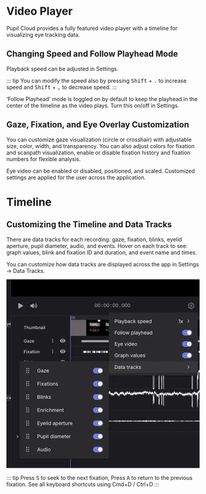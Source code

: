 # Video Player

Pupil Cloud provides a fully featured video player with a timeline for visualizing eye tracking data.

## Changing Speed and Follow Playhead Mode

<Youtube src="AWLpFRwYVmo"/>

Playback speed can be adjusted in Settings.

::: tip
You can modify the speed also by pressing <kbd>Shift</kbd> + <kbd>.</kbd> to increase speed and <kbd>Shift</kbd> + <kbd>,</kbd> to decrease speed.
:::

‘Follow Playhead’ mode is toggled on by default to keep the playhead in the center of the timeline as the video plays. Turn this on/off in Settings.

## Gaze, Fixation, and Eye Overlay Customization

<Youtube src="-igWmBCiGGA"/>

You can customize gaze visualization (circle or crosshair) with adjustable size, color, width, and transparency. You can also adjust colors for fixation and scanpath visualization, enable or disable fixation history and fixation numbers for flexible analysis.

Eye video can be enabled or disabled, positioned, and scaled. Customized settings are applied for the user across the application.

# Timeline

## Customizing the Timeline and Data Tracks

<Youtube src="Sv2a8Wn2lrM"/>

There are data tracks for each recording: gaze, fixation, blinks, eyelid aperture, pupil diameter, audio, and events. Hover on each track to see: graph values, blink and fixation ID and duration, and event name and times.

You can customize how data tracks are displayed across the app in Settings → Data Tracks.

![Image of track menu](./tracks.webp)

::: tip
Press <kbd>S</kbd> to seek to the next fixation, Press <kbd>A</kbd> to return to the previous fixation.
See all keyboard shortcuts using Cmd+D / Ctrl+D
:::
